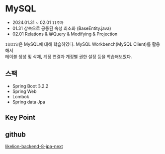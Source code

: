 # MySQL

- 2024.01.31 ~ 02.01 `11주차`
- 01.31 상속으로 공통된 속성 최소화 (BaseEntity.java)
- 02.01 Relations & @Query & Modifying & Projection

`1월31일`은 MySQL에 대해 학습하였다.
MySQL Workbench(MySQL Client)를 활용해서  
테이블 생성 및 삭제, 계정 연결과 계정별 권한 설정 등을 학습해보았다.

## 스팩

- Spring Boot 3.2.2
- Spring Web
- Lombok
- Spring data Jpa

## Key Point


## github
[likelion-backend-8-jpa-next](https://github.com/edujeeho0/likelion-backend-8-jpa-next)
